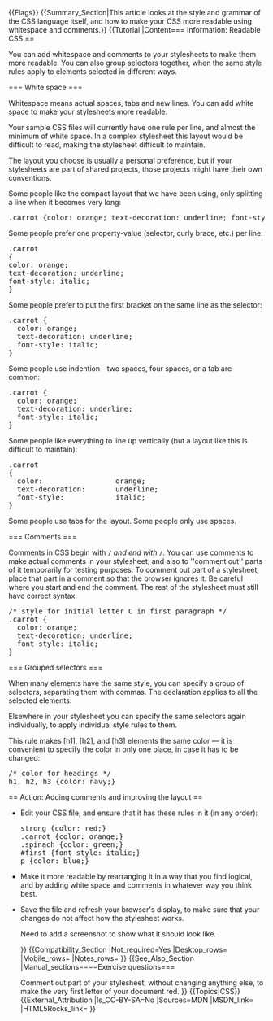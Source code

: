 {{Flags}}
{{Summary_Section|This article looks at the style and grammar of the CSS language itself, and how to make your CSS more readable using whitespace and comments.}}
{{Tutorial
|Content=== Information: Readable CSS ==
 
You can add whitespace and comments to your stylesheets to make them more readable. You can also group selectors together, when the same style rules apply to elements selected in different ways.
 
=== White space ===
 
Whitespace means actual spaces, tabs and new lines. You can add white space to make your stylesheets more readable.

Your sample CSS files will currently have one rule per line, and almost the minimum of white space. In a complex stylesheet this layout would be difficult to read, making the stylesheet difficult to maintain.

The layout you choose is usually a personal preference, but if your stylesheets are part of shared projects, those projects might have their own conventions.

Some people like the compact layout that we have been using, only splitting a line when it becomes very long:

<pre>.carrot {color: orange; text-decoration: underline; font-style: italic;}</pre>
 
Some people prefer one property-value (selector, curly brace, etc.) per line:

<pre>.carrot
{
color: orange;
text-decoration: underline;
font-style: italic;
}</pre>

Some people prefer to put the first bracket on the same line as the selector:

<pre>.carrot {
  color: orange;
  text-decoration: underline;
  font-style: italic;
}</pre>
 
Some people use indention—two spaces, four spaces, or a tab are common:
 
<pre>.carrot {
  color: orange;
  text-decoration: underline;
  font-style: italic;
}</pre>
 
Some people like everything to line up vertically (but a layout like this is difficult to maintain):

<pre>.carrot
{
  color:                 orange;
  text-decoration:       underline;
  font-style:            italic;
}</pre>
  
Some people use tabs for the layout. Some people only use spaces.
 
=== Comments ===
 
Comments in CSS begin with <code>/*</code> and end with <code>*/</code>. You can use comments to make actual comments in your stylesheet, and also to ''comment out'' parts of it temporarily for testing purposes. To comment out part of a stylesheet, place that part in a comment so that the browser ignores it. Be careful where you start and end the comment. The rest of the stylesheet must still have correct syntax.

<pre>/* style for initial letter C in first paragraph */
.carrot {
  color: orange;
  text-decoration: underline;
  font-style: italic;
}</pre>
  
=== Grouped selectors ===
 
When many elements have the same style, you can specify a group of selectors, separating them with commas. The declaration applies to all the selected elements.

Elsewhere in your stylesheet you can specify the same selectors again individually, to apply individual style rules to them.

This rule makes [h1], [h2], and [h3] elements the same color — it is convenient to specify the color in only one place, in case it has to be changed:

<pre>/* color for headings */
h1, h2, h3 {color: navy;}
</pre>
  
== Action: Adding comments and improving the layout ==
 
<ul>
<li><p>Edit your CSS file, and ensure that it has these rules in it (in any order):<p>

<pre>strong {color: red;}
.carrot {color: orange;}
.spinach {color: green;}
#first {font-style: italic;}
p {color: blue;}</pre></li>
<li><p>Make it more readable by rearranging it in a way that you find logical, and by adding white space and comments in whatever way you think best.</p></li>
<li><p>Save the file and refresh your browser's display, to make sure that your changes do not affect how the stylesheet works.</p></li>

<p class="note">Need to add a screenshot to show what it should look like.</p>
}}
{{Compatibility_Section
|Not_required=Yes
|Desktop_rows=
|Mobile_rows=
|Notes_rows=
}}
{{See_Also_Section
|Manual_sections====Exercise questions===

Comment out part of your stylesheet, without changing anything else, to make the very first letter of your document red.
}}
{{Topics|CSS}}
{{External_Attribution
|Is_CC-BY-SA=No
|Sources=MDN
|MSDN_link=
|HTML5Rocks_link=
}}
